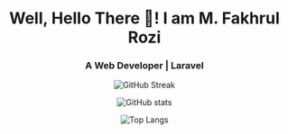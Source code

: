 <h1 align="center">Well, Hello There 👋!  I am M. Fakhrul Rozi</h1>
<h3 align="center"> A Web Developer | Laravel </h3>
<!-- <p align="center"><i>Sometimes Fullstack Developer too!</i></p> -->

<div align="center">
  
![GitHub Streak](https://github-readme-streak-stats.herokuapp.com?user=MF-Rozi&theme=synthwave&hide_border=true)

![GitHub stats](https://github-readme-stats.vercel.app/api?username=MF-Rozi&show_icons=true&theme=synthwave&hide_border=true)

![Top Langs](https://github-readme-stats.vercel.app/api/top-langs/?username=MF-Rozi&theme=synthwave&layout=compact&hide_border=true&count_private=true&show_icons=true)
</div>

<!-- ### Hi there 👋 -->

<!--
**MF-Rozi/MF-Rozi** is a ✨ _special_ ✨ repository because its `README.md` (this file) appears on your GitHub profile.

Here are some ideas to get you started:

- 🔭 I’m currently working on ...
- 🌱 I’m currently learning ...
- 👯 I’m looking to collaborate on ...
- 🤔 I’m looking for help with ...
- 💬 Ask me about ...
- 📫 How to reach me: ...
- 😄 Pronouns: ...
- ⚡ Fun fact: ...
-->
